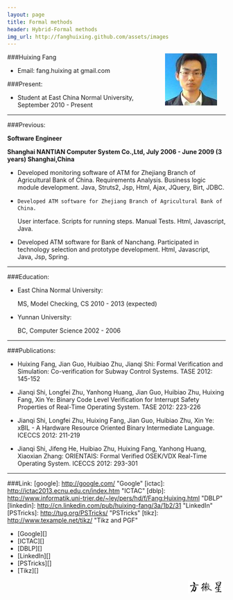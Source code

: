 ```yaml
---
layout: page
title: Formal methods
header: Hybrid-Formal methods
img_url: http://fanghuixing.github.com/assets/images
---
```



<img src="assets/images/13238568880001740m.jpg" style="FLOAT: right; MARGIN-BOTTOM: 10px; MARGIN-RIGHT: 20px">


###Huixing Fang 
*    Email: fang.huixing at gmail.com


###Present:

*    Student at East China Normal University, September 2010 - Present

***

###Previous:

**Software Engineer**

**Shanghai NANTIAN Computer System Co.,Ltd, July 2006 - June 2009 (3 years) Shanghai,China**
 
*    Developed monitoring software of ATM for Zhejiang Branch of Agricultural Bank of China. 
      Requirements Analysis. Business logic module development. Java, Struts2, Jsp, Html, Ajax, JQuery, Birt, JDBC.

*     Developed ATM software for Zhejiang Branch of Agricultural Bank of China.
     User interface. Scripts for running steps. Manual Tests. Html, Javascript, Java.
	 
*	 Developed ATM software for Bank of Nanchang. Participated in technology selection and prototype development.  Html, Javascript, Java, Jsp, Spring.

***

###Education:

*    East China Normal University:
     
	 MS, Model Checking, CS
     2010 - 2013 (expected)
	
*    Yunnan University:
     
	 BC, Computer Science
     2002 - 2006

	 
***
	
###Publications:

*    Huixing Fang, Jian Guo, Huibiao Zhu, Jianqi Shi: Formal Verification and Simulation: Co-verification for Subway Control Systems. TASE 2012: 145-152

*   Jianqi Shi, Longfei Zhu, Yanhong Huang, Jian Guo, Huibiao Zhu, Huixing Fang, Xin Ye: Binary Code Level Verification for Interrupt Safety Properties of Real-Time Operating System. TASE 2012: 223-226

*   Jianqi Shi, Longfei Zhu, Huixing Fang, Jian Guo, Huibiao Zhu, Xin Ye: xBIL - A Hardware Resource Oriented Binary Intermediate Language. ICECCS 2012: 211-219


*   Jianqi Shi, Jifeng He, Huibiao Zhu, Huixing Fang, Yanhong Huang, Xiaoxian Zhang: ORIENTAIS: Formal Verified OSEK/VDX Real-Time Operating System. ICECCS 2012: 293-301


***

###Link:
[google]: http://google.com/        "Google"
[ictac]: http://ictac2013.ecnu.edu.cn/index.htm   "ICTAC"
[dblp]: http://www.informatik.uni-trier.de/~ley/pers/hd/f/Fang:Huixing.html   "DBLP"
[linkedin]: http://cn.linkedin.com/pub/huixing-fang/3a/1b2/31    "LinkedIn"
[PSTricks]: http://tug.org/PSTricks/    "PSTricks"
[tikz]: http://www.texample.net/tikz/ "Tikz and PGF"
*  [Google][] 
*  [ICTAC][] 
*  [DBLP][] 
*  [LinkedIn][] 
*  [PSTricks][] 
*  [Tikz][] 


<img src="assets/images/name.jpg" style="FLOAT: right; MARGIN-BOTTOM: 0px; MARGIN-right: 5px;height: 30px;width: 82px;">
<script type="text/javascript">

  var _gaq = _gaq || [];
  _gaq.push(['_setAccount', 'UA-38748289-1']);
  _gaq.push(['_trackPageview']);

  (function() {
    var ga = document.createElement('script'); ga.type = 'text/javascript'; ga.async = true;
    ga.src = ('https:' == document.location.protocol ? 'https://ssl' : 'http://www') + '.google-analytics.com/ga.js';
    var s = document.getElementsByTagName('script')[0]; s.parentNode.insertBefore(ga, s);
  })();

</script>